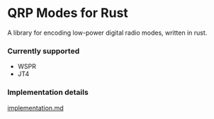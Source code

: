 # QRP Modes for Rust

A library for encoding low-power digital radio modes, written in rust.

### Currently supported

* WSPR
* JT4

### Implementation details

[implementation.md](implementation.md)
